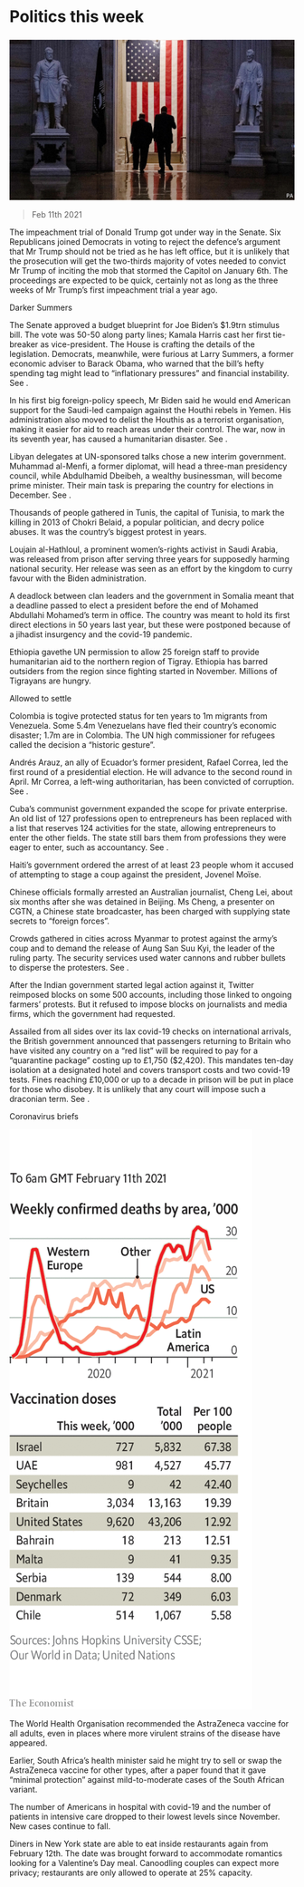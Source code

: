###### 

# Politics this week 

#####  

![image](images/20210213_WWP001_0.jpg) 

> Feb 11th 2021 


The impeachment trial of Donald Trump got under way in the Senate. Six Republicans joined Democrats in voting to reject the defence’s argument that Mr Trump should not be tried as he has left office, but it is unlikely that the prosecution will get the two-thirds majority of votes needed to convict Mr Trump of inciting the mob that stormed the Capitol on January 6th. The proceedings are expected to be quick, certainly not as long as the three weeks of Mr Trump’s first impeachment trial a year ago.

Darker Summers



The Senate approved a budget blueprint for Joe Biden’s $1.9trn stimulus bill. The vote was 50-50 along party lines; Kamala Harris cast her first tie-breaker as vice-president. The House is crafting the details of the legislation. Democrats, meanwhile, were furious at Larry Summers, a former economic adviser to Barack Obama, who warned that the bill’s hefty spending tag might lead to “inflationary pressures” and financial instability. See . 


In his first big foreign-policy speech, Mr Biden said he would end American support for the Saudi-led campaign against the Houthi rebels in Yemen. His administration also moved to delist the Houthis as a terrorist organisation, making it easier for aid to reach areas under their control. The war, now in its seventh year, has caused a humanitarian disaster. See . 


Libyan delegates at UN-sponsored talks chose a new interim government. Muhammad al-Menfi, a former diplomat, will head a three-man presidency council, while Abdulhamid Dbeibeh, a wealthy businessman, will become prime minister. Their main task is preparing the country for elections in December. See . 


Thousands of people gathered in Tunis, the capital of Tunisia, to mark the killing in 2013 of Chokri Belaid, a popular politician, and decry police abuses. It was the country’s biggest protest in years.


Loujain al-Hathloul, a prominent women’s-rights activist in Saudi Arabia, was released from prison after serving three years for supposedly harming national security. Her release was seen as an effort by the kingdom to curry favour with the Biden administration. 


A deadlock between clan leaders and the government in Somalia meant that a deadline passed to elect a president before the end of Mohamed Abdullahi Mohamed’s term in office. The country was meant to hold its first direct elections in 50 years last year, but these were postponed because of a jihadist insurgency and the covid-19 pandemic.


Ethiopia gavethe UN permission to allow 25 foreign staff to provide humanitarian aid to the northern region of Tigray. Ethiopia has barred outsiders from the region since fighting started in November. Millions of Tigrayans are hungry.

Allowed to settle


Colombia is togive protected status for ten years to 1m migrants from Venezuela. Some 5.4m Venezuelans have fled their country’s economic disaster; 1.7m are in Colombia. The UN high commissioner for refugees called the decision a “historic gesture”. 


Andrés Arauz, an ally of Ecuador’s former president, Rafael Correa, led the first round of a presidential election. He will advance to the second round in April. Mr Correa, a left-wing authoritarian, has been convicted of corruption. See . 


Cuba’s communist government expanded the scope for private enterprise. An old list of 127 professions open to entrepreneurs has been replaced with a list that reserves 124 activities for the state, allowing entrepreneurs to enter the other fields. The state still bars them from professions they were eager to enter, such as accountancy. See . 


Haiti’s government ordered the arrest of at least 23 people whom it accused of attempting to stage a coup against the president, Jovenel Moïse.


Chinese officials formally arrested an Australian journalist, Cheng Lei, about six months after she was detained in Beijing. Ms Cheng, a presenter on CGTN, a Chinese state broadcaster, has been charged with supplying state secrets to “foreign forces”.


Crowds gathered in cities across Myanmar to protest against the army’s coup and to demand the release of Aung San Suu Kyi, the leader of the ruling party. The security services used water cannons and rubber bullets to disperse the protesters. See . 


After the Indian government started legal action against it, Twitter reimposed blocks on some 500 accounts, including those linked to ongoing farmers’ protests. But it refused to impose blocks on journalists and media firms, which the government had requested.


Assailed from all sides over its lax covid-19 checks on international arrivals, the British government announced that passengers returning to Britain who have visited any country on a “red list” will be required to pay for a “quarantine package” costing up to £1,750 ($2,420). This mandates ten-day isolation at a designated hotel and covers transport costs and two covid-19 tests. Fines reaching £10,000 or up to a decade in prison will be put in place for those who disobey. It is unlikely that any court will impose such a draconian term. See . 

Coronavirus briefs

![image](images/20210213_WWC046.png) 



The World Health Organisation recommended the AstraZeneca vaccine for all adults, even in places where more virulent strains of the disease have appeared.


Earlier, South Africa’s health minister said he might try to sell or swap the AstraZeneca vaccine for other types, after a paper found that it gave “minimal protection” against mild-to-moderate cases of the South African variant. 


The number of Americans in hospital with covid-19 and the number of patients in intensive care dropped to their lowest levels since November. New cases continue to fall.


Diners in New York state are able to eat inside restaurants again from February 12th. The date was brought forward to accommodate romantics looking for a Valentine’s Day meal. Canoodling couples can expect more privacy; restaurants are only allowed to operate at 25% capacity.


